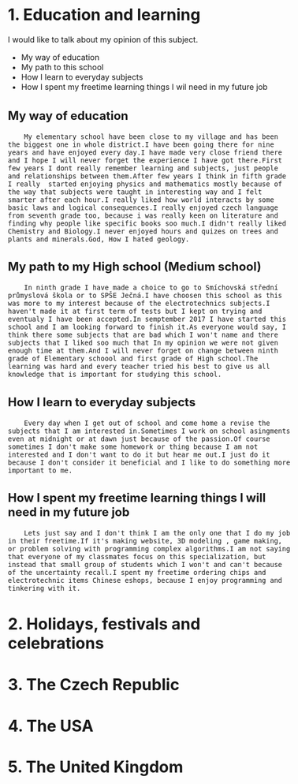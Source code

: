 
<style type="text/css">
body{
    font-size: 12pt;
}
</style>

# 1. Education and learning
I would like to talk about my opinion of this subject.

-  My way of education
-  My path to this school
-  How I learn to everyday subjects
-  How I spent my freetime learning things I wil need in my future job


## My way of education
        My elementary school have been close to my village and has been the biggest one in whole district.I have been going there for nine years and have enjoyed every day.I have made very close friend there and I hope I will never forget the experience I have got there.First few years I dont really remember learning and subjects, just people and relationships between them.After few years I think in fifth grade I really  started enjoying physics and mathematics mostly because of the way that subjects were taught in interesting way and I felt smarter after each hour.I really liked how world interacts by some basic laws and logical consequences.I really enjoyed czech language from seventh grade too, because i was really keen on literature and finding why people like specific books soo much.I didn't really liked Chemistry and Biology.I never enjoyed hours and quizes on trees and plants and minerals.God, How I hated geology.

## My path to my High school (Medium school)
        In ninth grade I have made a choice to go to Smíchovská střední průmyslová škola or to SPŠE Ječná.I have choosen this school as this was more to my interest because of the electrotechnics subjects.I haven't made it at first term of tests but I kept on trying and eventualy I have been accepted.In semptember 2017 I have started this school and I am looking forward to finish it.As everyone would say, I think there some subjects that are bad which I won't name and there subjects that I liked soo much that In my opinion we were not given enough time at them.And I will never forget on change between ninth grade of Elementary schoool and first grade of High school.The learning was hard and every teacher tried his best to give us all knowledge that is important for studying this school.

## How I learn to everyday subjects
        Every day when I get out of school and come home a revise the subjects that I am interested in.Sometimes I work on school asingments even at midnight or at dawn just because of the passion.Of course sometimes I don't make some homework or thing because I am not interested and I don't want to do it but hear me out.I just do it because I don't consider it beneficial and I like to do something more important to me.

## How I spent my freetime learning things I will need in my future job
        Lets just say and I don't think I am the only one that I do my job in their freetime.If it's making website, 3D modeling , game making, or problem solving with programming complex algorithms.I am not saying that everyone of my classmates focus on this specialization, but instead that small group of students which I won't and can't because of the uncertainty recall.I spent my freetime ordering chips and electrotechnic items Chinese eshops, because I enjoy programming and tinkering with it.
# 2. Holidays, festivals and celebrations


# 3. The Czech Republic

# 4. The USA

# 5. The United Kingdom
